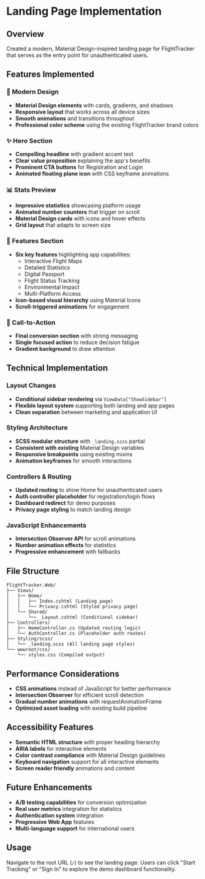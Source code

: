 # Landing Page Implementation

## Overview
Created a modern, Material Design-inspired landing page for FlightTracker that serves as the entry point for unauthenticated users.

## Features Implemented

### 🎨 Modern Design
- **Material Design elements** with cards, gradients, and shadows
- **Responsive layout** that works across all device sizes
- **Smooth animations** and transitions throughout
- **Professional color scheme** using the existing FlightTracker brand colors

### ✨ Hero Section
- **Compelling headline** with gradient accent text
- **Clear value proposition** explaining the app's benefits
- **Prominent CTA buttons** for Registration and Login
- **Animated floating plane icon** with CSS keyframe animations

### 📊 Stats Preview
- **Impressive statistics** showcasing platform usage
- **Animated number counters** that trigger on scroll
- **Material Design cards** with icons and hover effects
- **Grid layout** that adapts to screen size

### 🚀 Features Section
- **Six key features** highlighting app capabilities:
  - Interactive Flight Maps
  - Detailed Statistics
  - Digital Passport
  - Flight Status Tracking
  - Environmental Impact
  - Multi-Platform Access
- **Icon-based visual hierarchy** using Material Icons
- **Scroll-triggered animations** for engagement

### 🎯 Call-to-Action
- **Final conversion section** with strong messaging
- **Single focused action** to reduce decision fatigue
- **Gradient background** to draw attention

## Technical Implementation

### Layout Changes
- **Conditional sidebar rendering** via `ViewData["ShowSidebar"]`
- **Flexible layout system** supporting both landing and app pages
- **Clean separation** between marketing and application UI

### Styling Architecture
- **SCSS modular structure** with `_landing.scss` partial
- **Consistent with existing** Material Design variables
- **Responsive breakpoints** using existing mixins
- **Animation keyframes** for smooth interactions

### Controllers & Routing
- **Updated routing** to show Home for unauthenticated users
- **Auth controller placeholder** for registration/login flows
- **Dashboard redirect** for demo purposes
- **Privacy page styling** to match landing design

### JavaScript Enhancements
- **Intersection Observer API** for scroll animations
- **Number animation effects** for statistics
- **Progressive enhancement** with fallbacks

## File Structure
```
FlightTracker.Web/
├── Views/
│   ├── Home/
│   │   ├── Index.cshtml (Landing page)
│   │   └── Privacy.cshtml (Styled privacy page)
│   └── Shared/
│       └── _Layout.cshtml (Conditional sidebar)
├── Controllers/
│   ├── HomeController.cs (Updated routing logic)
│   └── AuthController.cs (Placeholder auth routes)
├── Styling/scss/
│   └── _landing.scss (All landing page styles)
└── wwwroot/css/
    └── styles.css (Compiled output)
```

## Performance Considerations
- **CSS animations** instead of JavaScript for better performance
- **Intersection Observer** for efficient scroll detection
- **Gradual number animations** with requestAnimationFrame
- **Optimized asset loading** with existing build pipeline

## Accessibility Features
- **Semantic HTML structure** with proper heading hierarchy
- **ARIA labels** for interactive elements
- **Color contrast compliance** with Material Design guidelines
- **Keyboard navigation** support for all interactive elements
- **Screen reader friendly** animations and content

## Future Enhancements
- **A/B testing capabilities** for conversion optimization
- **Real user metrics** integration for statistics
- **Authentication system** integration
- **Progressive Web App** features
- **Multi-language support** for international users

## Usage
Navigate to the root URL (`/`) to see the landing page. Users can click "Start Tracking" or "Sign In" to explore the demo dashboard functionality.

